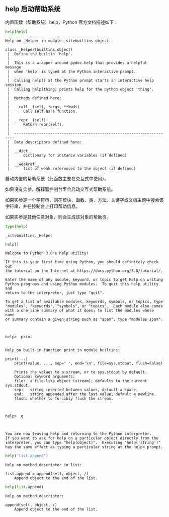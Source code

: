 ## help 启动帮助系统

内置函数（帮助系统）help，Python 官方文档描述如下：


```python
help(help)
```

    Help on _Helper in module _sitebuiltins object:
    
    class _Helper(builtins.object)
     |  Define the builtin 'help'.
     |  
     |  This is a wrapper around pydoc.help that provides a helpful message
     |  when 'help' is typed at the Python interactive prompt.
     |  
     |  Calling help() at the Python prompt starts an interactive help session.
     |  Calling help(thing) prints help for the python object 'thing'.
     |  
     |  Methods defined here:
     |  
     |  __call__(self, *args, **kwds)
     |      Call self as a function.
     |  
     |  __repr__(self)
     |      Return repr(self).
     |  
     |  ----------------------------------------------------------------------
     |  Data descriptors defined here:
     |  
     |  __dict__
     |      dictionary for instance variables (if defined)
     |  
     |  __weakref__
     |      list of weak references to the object (if defined)
    
    

启动内置的帮助系统（此函数主要在交互式中使用）。

如果没有实参，解释器控制台里会启动交互式帮助系统。

如果实参是一个字符串，则在模块、函数、类、方法、关键字或文档主题中搜索该字符串，并在控制台上打印帮助信息。

如果实参是其他任意对象，则会生成该对象的帮助页。


```python
type(help)
```




    _sitebuiltins._Helper




```python
help()
```

    
    Welcome to Python 3.8's help utility!
    
    If this is your first time using Python, you should definitely check out
    the tutorial on the Internet at https://docs.python.org/3.8/tutorial/.
    
    Enter the name of any module, keyword, or topic to get help on writing
    Python programs and using Python modules.  To quit this help utility and
    return to the interpreter, just type "quit".
    
    To get a list of available modules, keywords, symbols, or topics, type
    "modules", "keywords", "symbols", or "topics".  Each module also comes
    with a one-line summary of what it does; to list the modules whose name
    or summary contain a given string such as "spam", type "modules spam".
    
    

    help>  print
    

    Help on built-in function print in module builtins:
    
    print(...)
        print(value, ..., sep=' ', end='\n', file=sys.stdout, flush=False)
        
        Prints the values to a stream, or to sys.stdout by default.
        Optional keyword arguments:
        file:  a file-like object (stream); defaults to the current sys.stdout.
        sep:   string inserted between values, default a space.
        end:   string appended after the last value, default a newline.
        flush: whether to forcibly flush the stream.
    
    

    help>  q
    

    
    You are now leaving help and returning to the Python interpreter.
    If you want to ask for help on a particular object directly from the
    interpreter, you can type "help(object)".  Executing "help('string')"
    has the same effect as typing a particular string at the help> prompt.
    


```python
help('list.append')
```

    Help on method_descriptor in list:
    
    list.append = append(self, object, /)
        Append object to the end of the list.
    
    


```python
help(list.append)
```

    Help on method_descriptor:
    
    append(self, object, /)
        Append object to the end of the list.
    
    
